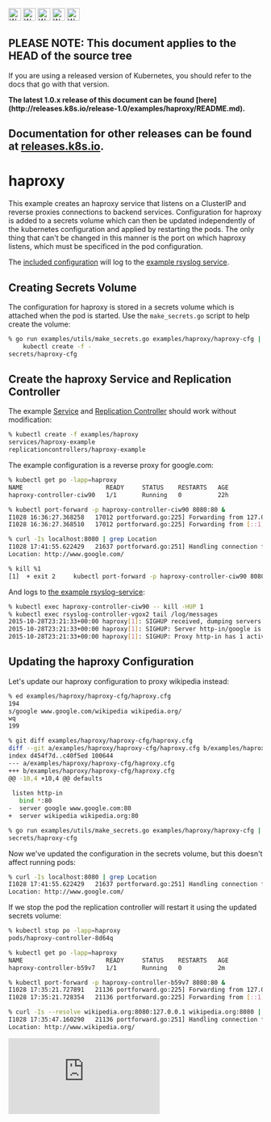 <!-- BEGIN MUNGE: UNVERSIONED_WARNING -->

<!-- BEGIN STRIP_FOR_RELEASE -->

<img src="http://kubernetes.io/img/warning.png" alt="WARNING"
     width="25" height="25">
<img src="http://kubernetes.io/img/warning.png" alt="WARNING"
     width="25" height="25">
<img src="http://kubernetes.io/img/warning.png" alt="WARNING"
     width="25" height="25">
<img src="http://kubernetes.io/img/warning.png" alt="WARNING"
     width="25" height="25">
<img src="http://kubernetes.io/img/warning.png" alt="WARNING"
     width="25" height="25">

<h2>PLEASE NOTE: This document applies to the HEAD of the source tree</h2>

If you are using a released version of Kubernetes, you should
refer to the docs that go with that version.

<strong>
The latest 1.0.x release of this document can be found
[here](http://releases.k8s.io/release-1.0/examples/haproxy/README.md).

Documentation for other releases can be found at
[releases.k8s.io](http://releases.k8s.io).
</strong>
--

<!-- END STRIP_FOR_RELEASE -->

<!-- END MUNGE: UNVERSIONED_WARNING -->

# haproxy

This example creates an haproxy service that listens on a ClusterIP and reverse
proxies connections to backend services. Configuration for haproxy is added to a
secrets volume which can then be updated independently of the kubernetes
configuration and applied by restarting the pods. The only thing that can't be
changed in this manner is the port on which haproxy listens, which must be
specificed in the pod configuration.

The [included configuration](haproxy-cfg/haproxy.cfg) will log to the [example
rsyslog service](../rsyslog/README.md).

## Creating Secrets Volume

The configuration for haproxy is stored in a secrets volume which is attached
when the pod is started. Use the `make_secrets.go` script to help create the
volume:

```sh
% go run examples/utils/make_secrets.go examples/haproxy/haproxy-cfg | \
	kubectl create -f -
secrets/haproxy-cfg
```

## Create the haproxy Service and Replication Controller

The example [Service](haproxy-service.yaml) and [Replication
Controller](haproxy-controller.yaml) should work without modification:

```sh
% kubectl create -f examples/haproxy
services/haproxy-example
replicationcontrollers/haproxy-example
```

The example configuration is a reverse proxy for google.com:

```sh
% kubectl get po -lapp=haproxy
NAME                       READY     STATUS    RESTARTS   AGE
haproxy-controller-ciw90   1/1       Running   0          22h

% kubectl port-forward -p haproxy-controller-ciw90 8080:80 &
I1028 16:36:27.368258   17012 portforward.go:225] Forwarding from 127.0.0.1:8080 -> 80
I1028 16:36:27.368510   17012 portforward.go:225] Forwarding from [::1]:8080 -> 80

% curl -Is localhost:8080 | grep Location
I1028 17:41:55.622429   21637 portforward.go:251] Handling connection for 8080
Location: http://www.google.com/

% kill %1
[1]  + exit 2     kubectl port-forward -p haproxy-controller-ciw90 8080:80
```

And logs to [the example rsyslog-service](../rsyslog/README.md):

```sh
% kubectl exec haproxy-controller-ciw90 -- kill -HUP 1
% kubectl exec rsyslog-controller-vgox2 tail /log/messages
2015-10-28T23:21:33+00:00 haproxy[1]: SIGHUP received, dumping servers states for proxy http-in.
2015-10-28T23:21:33+00:00 haproxy[1]: SIGHUP: Server http-in/google is UP. Conn: 0 act, 0 pend, 0 tot.
2015-10-28T23:21:33+00:00 haproxy[1]: SIGHUP: Proxy http-in has 1 active servers and 0 backup servers available. Conn: act(FE+BE): 0+0, 0 pend (0 unass), tot(FE+BE): 0+0.
```

## Updating the haproxy Configuration

Let's update our haproxy configuration to proxy wikipedia instead:

```sh
% ed examples/haproxy/haproxy-cfg/haproxy.cfg
194
s/google www.google.com/wikipedia wikipedia.org/
wq
199

% git diff examples/haproxy/haproxy-cfg/haproxy.cfg
diff --git a/examples/haproxy/haproxy-cfg/haproxy.cfg b/examples/haproxy/haproxy-cfg/haproxy.cfg
index d454f7d..c40f5ed 100644
--- a/examples/haproxy/haproxy-cfg/haproxy.cfg
+++ b/examples/haproxy/haproxy-cfg/haproxy.cfg
@@ -10,4 +10,4 @@ defaults
 
 listen http-in
   bind *:80
-  server google www.google.com:80
+  server wikipedia wikipedia.org:80

% go run examples/utils/make_secrets.go examples/haproxy/haproxy-cfg | kubectl replace -f -
secrets/haproxy-cfg
```

Now we've updated the configuration in the secrets volume, but this doesn't
affect running pods:

```sh
% curl -Is localhost:8080 | grep Location
I1028 17:41:55.622429   21637 portforward.go:251] Handling connection for 8080
Location: http://www.google.com/
```

If we stop the pod the replication controller will restart it using the updated
secrets volume:

```sh
% kubectl stop po -lapp=haproxy
pods/haproxy-controller-8d64q

% kubectl get po -lapp=haproxy
NAME                       READY     STATUS    RESTARTS   AGE
haproxy-controller-b59v7   1/1       Running   0          2m

% kubectl port-forward -p haproxy-controller-b59v7 8080:80 &
I1028 17:35:21.727891   21136 portforward.go:225] Forwarding from 127.0.0.1:8080 -> 80
I1028 17:35:21.728354   21136 portforward.go:225] Forwarding from [::1]:8080 -> 80

% curl -Is --resolve wikipedia.org:8080:127.0.0.1 wikipedia.org:8080 |  grep Location
I1028 17:35:47.160290   21136 portforward.go:251] Handling connection for 8080
Location: http://www.wikipedia.org/
```

<!-- BEGIN MUNGE: GENERATED_ANALYTICS -->
[![Analytics](https://kubernetes-site.appspot.com/UA-36037335-10/GitHub/examples/haproxy/README.md?pixel)]()
<!-- END MUNGE: GENERATED_ANALYTICS -->
